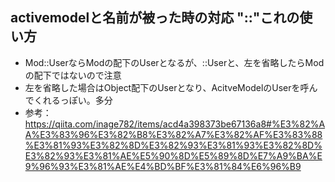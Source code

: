 ## activemodelと名前が被った時の対応 "::"これの使い方
- Mod::UserならModの配下のUserとなるが、::Userと、左を省略したらModの配下ではないので注意
- 左を省略した場合はObject配下のUserとなり、AcitveModelのUserを呼んでくれるっぽい。多分
- 参考：https://qiita.com/inage782/items/acd4a398373be67136a8#%E3%82%AA%E3%83%96%E3%82%B8%E3%82%A7%E3%82%AF%E3%83%88%E3%81%93%E3%82%8D%E3%82%93%E3%81%93%E3%82%8D%E3%82%93%E3%81%AE%E5%90%8D%E5%89%8D%E7%A9%BA%E9%96%93%E3%81%AE%E4%BD%BF%E3%81%84%E6%96%B9
